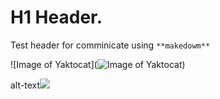 #  H1 Header.

Test header for comminicate using `**makedowm**`


![Image of Yaktocat](![Image of Yaktocat](https://octodex.github.com/images/yaktocat.png))



alt-text![](https://img-blog.csdnimg.cn/20200613084139925.png?x-oss-process=image/watermark,type_ZmFuZ3poZW5naGVpdGk,shadow_10,text_aHR0cHM6Ly9ibG9nLmNzZG4ubmV0L3NlY3JldHN0YXJseXA=,size_16,color_FFFFFF,t_70)

